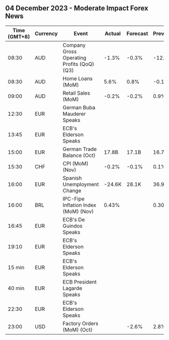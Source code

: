 ## 04 December 2023 - Moderate Impact Forex News

| Time (GMT+8) | Currency | Event | Actual | Forecast | Previous |
|------|----------|-------|--------|----------|----------|
| 08:30 | AUD | Company Gross Operating Profits (QoQ) (Q3) | -1.3% | -0.3% | -12.1% |
| 08:30 | AUD | Home Loans (MoM) | 5.6% | 0.8% | -0.1% |
| 09:00 | AUD | Retail Sales (MoM) | -0.2% | -0.2% | 0.9% |
| 12:30 | EUR | German Buba Mauderer Speaks |  |  |  |
| 13:45 | EUR | ECB's Elderson Speaks |  |  |  |
| 15:00 | EUR | German Trade Balance (Oct) | 17.8B | 17.1B | 16.7B |
| 15:30 | CHF | CPI (MoM) (Nov) | -0.2% | -0.1% | 0.1% |
| 16:00 | EUR | Spanish Unemployment Change | -24.6K | 28.1K | 36.9K |
| 16:00 | BRL | IPC-Fipe Inflation Index (MoM) (Nov) | 0.43% |  | 0.30% |
| 16:45 | EUR | ECB's De Guindos Speaks |  |  |  |
| 19:10 | EUR | ECB's Elderson Speaks |  |  |  |
| 15 min | EUR | ECB's Elderson Speaks |  |  |  |
| 40 min | EUR | ECB President Lagarde Speaks |  |  |  |
| 22:30 | EUR | ECB's Elderson Speaks |  |  |  |
| 23:00 | USD | Factory Orders (MoM) (Oct) |  | -2.6% | 2.8% |
